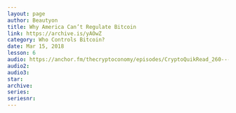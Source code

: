 ```yaml
---
layout: page
author: Beautyon
title: Why America Can’t Regulate Bitcoin
link: https://archive.is/yAOwZ
category: Who Controls Bitcoin?
date: Mar 15, 2018
lesson: 6
audio: https://anchor.fm/thecryptoconomy/episodes/CryptoQuikRead_260---Why-America-Cant-Regulate-Bitcoin-beautyon_-e4b4s8/a-ah3bvg
audio2: 
audio3: 
star: 
archive: 
series: 
seriesnr: 
---
```

